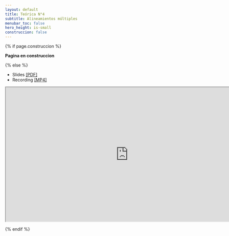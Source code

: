 ```yaml
---
layout: default
title: Teórica N°4
subtitle: Alineamientos múltiples
menubar_toc: false
hero_height: is-small
construccion: false
---
```


{% if page.construccion %}

**Pagina en construccion**

{% else %}

- Slides [[PDF]](https://drive.google.com/file/d/1dB4W11VrKzynHVFiEqugxqqWVtQGJDHJ/view?usp=sharing)
- Recording [[MP4]](https://drive.google.com/file/d/1lBA_u0JBnF_EIQfON4yTfCHDe014p4AU/view?usp=sharing)

<iframe src="https://drive.google.com/file/d/1lBA_u0JBnF_EIQfON4yTfCHDe014p4AU/preview" width="800" height="440"></iframe>

{% endif %}
